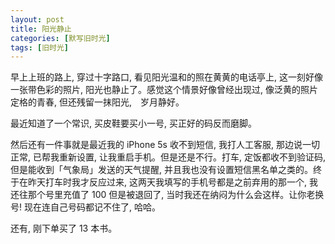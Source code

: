 ```yaml
---
layout: post
title: 阳光静止
categories: [默写旧时光]
tags: [旧时光]
---
```


早上上班的路上, 穿过十字路口, 看见阳光温和的照在黄黄的电话亭上, 这一刻好像一张带色彩的照片, 阳光也静止了。感觉这个情景好像曾经出现过, 像泛黄的照片定格的青春, 但还残留一抹阳光,　岁月静好。

最近知道了一个常识, 买皮鞋要买小一号, 买正好的码反而磨脚。

然后还有一件事就是最近我的 iPhone 5s 收不到短信, 我打人工客服, 那边说一切正常, 已帮我重新设置, 让我重启手机。但是还是不行。打车, 定饭都收不到验证码, 但是能收到「气象局」发送的天气提醒, 并且我也没有设置短信黑名单之类的。终于在昨天打车时我才反应过来, 这两天我填写的手机号都是之前弃用的那一个, 我还往那个号里充值了 100 但是被退回了, 当时我还在纳闷为什么会这样。让你老换号! 现在连自己号码都记不住了, 哈哈。

还有, 刚下单买了 13 本书。

